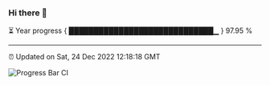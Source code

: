 ### Hi there 👋

⏳ Year progress { █████████████████████████████▁ } 97.95 %

---

⏰ Updated on Sat, 24 Dec 2022 12:18:18 GMT

![Progress Bar CI](https://github.com/liununu/liununu/workflows/Progress%20Bar%20CI/badge.svg)
